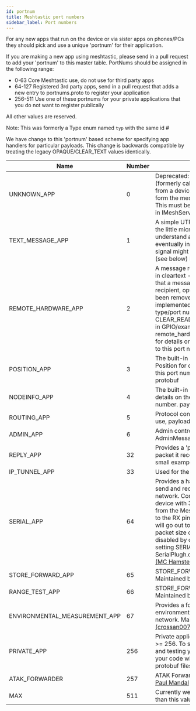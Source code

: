```yaml
---
id: portnum
title: Meshtastic port numbers
sidebar_label: Port numbers
---
```


For any new apps that run on the device or via sister apps on phones/PCs they should pick and use a unique 'portnum' for their application.

If you are making a new app using meshtastic, please send in a pull request to add your 'portnum' to this master table.  PortNums should be assigned in the following range:

* 0-63   Core Meshtastic use, do not use for third party apps
* 64-127 Registered 3rd party apps, send in a pull request that adds a new entry to portnums.proto to  register your application
* 256-511 Use one of these portnums for your private applications that you do not want to register publically

All other values are reserved.

Note: This was formerly a Type enum named `typ` with the same id #

We have change to this 'portnum' based scheme for specifying app handlers for particular payloads. This change is backwards compatible by treating the legacy OPAQUE/CLEAR_TEXT values identically.

| Name | Number | Description |
| ---- | ------ | ----------- |
| UNKNOWN_APP | 0 | Deprecated: do not use in new code (formerly called OPAQUE) A message sent from a device outside of the mesh, in a form the mesh does not understand NOTE: This must be 0, because it is documented in IMeshService.aidl to be so |
| TEXT_MESSAGE_APP | 1 | A simple UTF-8 text message, which even the little micros in the mesh can understand and show on their screen eventually in some circumstances even signal might send messages in this form (see below) Formerly called CLEAR_TEXT |
| REMOTE_HARDWARE_APP | 2 | A message receive acknowledgment, sent in cleartext - allows radio to show user that a message has been read by the recipient, optional Note: this concept has been removed for now. Once READACK is implemented, use the new packet type/port number stuff? @exclude CLEAR_READACK = 2; Reserved for built-in GPIO/example app. See remote_hardware.proto/HardwareMessage for details on the message sent/received to this port number |
| POSITION_APP | 3 | The built-in position messaging app. See Position for details on the message sent to this port number. payload is a Position protobuf |
| NODEINFO_APP | 4 | The built-in user info app. See User for details on the message sent to this port number. payload is a User protobuf |
| ROUTING_APP | 5 | Protocol control packets for mesh protocol use, payload is a Routing protobuf |
| ADMIN_APP | 6 | Admin control packets, payload is a AdminMessage protobuf |
| REPLY_APP | 32 | Provides a 'ping' service that replies to any packet it receives. Also this serves as a small example plugin. |
| IP_TUNNEL_APP | 33 | Used for the python IP tunnel feature |
| SERIAL_APP | 64 | Provides a hardware serial interface to send and receive from the Meshtastic network. Connect to the RX/TX pins of a device with 38400 8N1. Packets received from the Meshtastic network is forwarded to the RX pin while sending a packet to TX will go out to the Mesh network. Maximum packet size of 240 bytes. Plugin is disabled by default can be turned on by setting SERIALPLUGIN_ENABLED = 1 in SerialPlugh.cpp. Maintained by [Jm Casler (MC Hamster)](https://github.com/mc-hamster/Meshtastic-device) |
| STORE_FORWARD_APP | 65 | STORE_FORWARD_APP (Work in Progress) Maintained by [Jm Casler (MC Hamster)](https://github.com/mc-hamster/Meshtastic-device)|
| RANGE_TEST_APP | 66 | STORE_FORWARD_APP (Work in Progress) Maintained by [Jm Casler (MC Hamster)](https://github.com/mc-hamster/Meshtastic-device) |
| ENVIRONMENTAL_MEASUREMENT_APP | 67 | Provides a format to send and receive environmental data from the Meshtastic network. Maintained by [Charles Crossan (crossan007)](https://github.com/crossan007/Meshtastic-device)|
| PRIVATE_APP | 256 | Private applications should use portnums >= 256. To simplify initial development and testing you can use PRIVATE_APP in your code without needing to rebuild protobuf files (via bin/regin_protos.sh) |
| ATAK_FORWARDER | 257 | ATAK Forwarder Plugin. Maintained by [Paul Mandal](https://github.com/paulmandal/atak-forwarder) |
| MAX | 511 | Currently we limit port nums to no higher than this value |